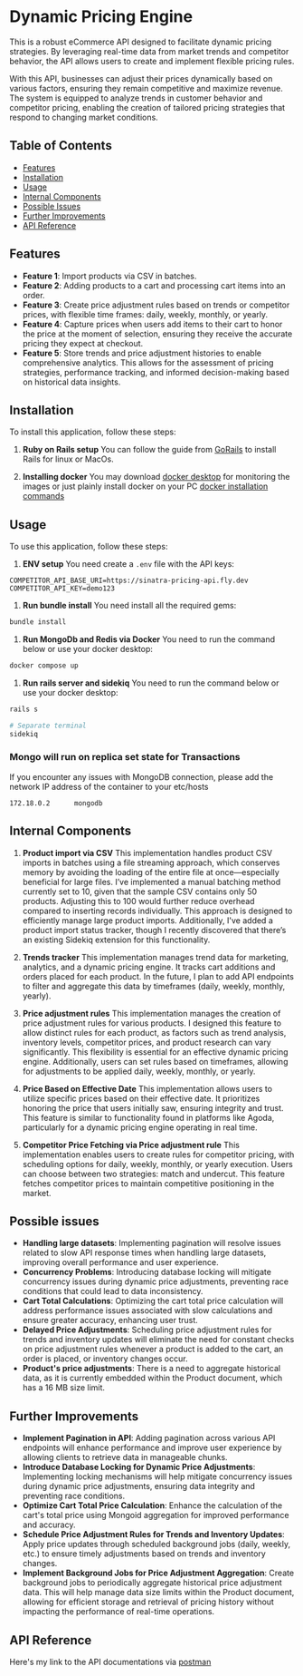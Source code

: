 # Dynamic Pricing Engine

This is a robust eCommerce API designed to facilitate dynamic pricing strategies. By leveraging real-time data from market trends and competitor behavior, the API allows users to create and implement flexible pricing rules.

With this API, businesses can adjust their prices dynamically based on various factors, ensuring they remain competitive and maximize revenue. The system is equipped to analyze trends in customer behavior and competitor pricing, enabling the creation of tailored pricing strategies that respond to changing market conditions.

## Table of Contents

- [Features](#features)
- [Installation](#installation)
- [Usage](#usage)
- [Internal Components](#internal-components)
- [Possible Issues](#possible-issues)
- [Further Improvements](#further-improvements)
- [API Reference](#api-reference)

## Features

- **Feature 1**: Import products via CSV in batches.
- **Feature 2**: Adding products to a cart and processing cart items into an order.
- **Feature 3**: Create price adjustment rules based on trends or competitor prices, with flexible time frames: daily, weekly, monthly, or yearly.
- **Feature 4**: Capture prices when users add items to their cart to honor the price at the moment of selection, ensuring they receive the accurate pricing they expect at checkout.
- **Feature 5**: Store trends and price adjustment histories to enable comprehensive analytics. This allows for the assessment of pricing strategies, performance tracking, and informed decision-making based on historical data insights.

## Installation

To install this application, follow these steps:

1. **Ruby on Rails setup**
  You can follow the guide from [GoRails](https://gorails.com/setup/ubuntu/24.04) to install Rails for linux or MacOs.

2. **Installing docker**
  You may download [docker desktop](https://docs.docker.com/desktop/) for monitoring the images or just plainly install docker on your PC [docker installation commands](https://docs.docker.com/engine/install/)

## Usage

To use this application, follow these steps:

1. **ENV setup**
  You need create a `.env` file with the API keys:

  ```plaintext
  COMPETITOR_API_BASE_URI=https://sinatra-pricing-api.fly.dev
  COMPETITOR_API_KEY=demo123
  ```

1. **Run bundle install**
  You need install all the required gems:

  ```bash
  bundle install
  ```

1. **Run MongoDb and Redis via Docker**
  You need to run the command below or use your docker desktop:

  ```bash
  docker compose up
  ```

1. **Run rails server and sidekiq**
  You need to run the command below or use your docker desktop:

  ```bash
  rails s
  
  # Separate terminal
  sidekiq
  ```

### Mongo will run on replica set state for Transactions

  If you encounter any issues with MongoDB connection, please add the network IP address of the container to your etc/hosts

  ```plaintext
  172.18.0.2      mongodb
  ```

## Internal Components

1. **Product import via CSV**
  This implementation handles product CSV imports in batches using a file streaming approach, which conserves memory by avoiding the loading of the entire file at once—especially beneficial for large files. I’ve implemented a manual batching method currently set to 10, given that the sample CSV contains only 50 products. Adjusting this to 100 would further reduce overhead compared to inserting records individually. This approach is designed to efficiently manage large product imports. Additionally, I've added a product import status tracker, though I recently discovered that there’s an existing Sidekiq extension for this functionality.

2. **Trends tracker**
  This implementation manages trend data for marketing, analytics, and a dynamic pricing engine. It tracks cart additions and orders placed for each product. In the future, I plan to add API endpoints to filter and aggregate this data by timeframes (daily, weekly, monthly, yearly).

3. **Price adjustment rules**
  This implementation manages the creation of price adjustment rules for various products. I designed this feature to allow distinct rules for each product, as factors such as trend analysis, inventory levels, competitor prices, and product research can vary significantly. This flexibility is essential for an effective dynamic pricing engine. Additionally, users can set rules based on timeframes, allowing for adjustments to be applied daily, weekly, monthly, or yearly.

4. **Price Based on Effective Date**
  This implementation allows users to utilize specific prices based on their effective date. It prioritizes honoring the price that users initially saw, ensuring integrity and trust. This feature is similar to functionality found in platforms like Agoda, particularly for a dynamic pricing engine operating in real time.

5. **Competitor Price Fetching via Price adjustment rule**
  This implementation enables users to create rules for competitor pricing, with scheduling options for daily, weekly, monthly, or yearly execution. Users can choose between two strategies: match and undercut. This feature fetches competitor prices to maintain competitive positioning in the market.

## Possible issues

- **Handling large datasets**: Implementing pagination will resolve issues related to slow API response times when handling large datasets, improving overall performance and user experience.
- **Concurrency Problems**: Introducing database locking will mitigate concurrency issues during dynamic price adjustments, preventing race conditions that could lead to data inconsistency.
- **Cart Total Calculations**: Optimizing the cart total price calculation will address performance issues associated with slow calculations and ensure greater accuracy, enhancing user trust.
- **Delayed Price Adjustments**: Scheduling price adjustment rules for trends and inventory updates will eliminate the need for constant checks on price adjustment rules whenever a product is added to the cart, an order is placed, or inventory changes occur.
- **Product's price adjustments**: There is a need to aggregate historical data, as it is currently embedded within the Product document, which has a 16 MB size limit.

## Further Improvements

- **Implement Pagination in API**: Adding pagination across various API endpoints will enhance performance and improve user experience by allowing clients to retrieve data in manageable chunks.
- **Introduce Database Locking for Dynamic Price Adjustments**: Implementing locking mechanisms will help mitigate concurrency issues during dynamic price adjustments, ensuring data integrity and preventing race conditions.
- **Optimize Cart Total Price Calculation**: Enhance the calculation of the cart's total price using Mongoid aggregation for improved performance and accuracy.
- **Schedule Price Adjustment Rules for Trends and Inventory Updates**: Apply price updates through scheduled background jobs (daily, weekly, etc.) to ensure timely adjustments based on trends and inventory changes.
- **Implement Background Jobs for Price Adjustment Aggregation**: Create background jobs to periodically aggregate historical price adjustment data. This will help manage data size limits within the Product document, allowing for efficient storage and retrieval of pricing history without impacting the performance of real-time operations.

## API Reference

  Here's my link to the API documentations via [postman](https://www.postman.com/lively-spaceship-99649/public-applications/collection/g3o5lcf/dynamic-pricing-engine)
